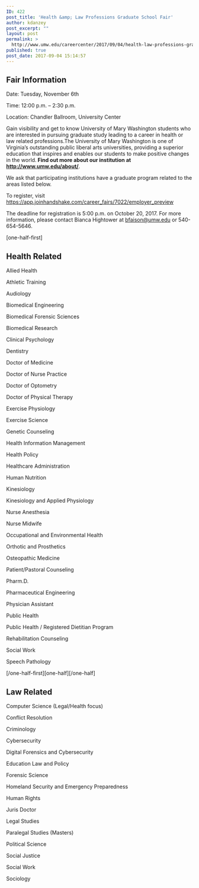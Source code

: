 ```yaml
---
ID: 422
post_title: 'Health &amp; Law Professions Graduate School Fair'
author: kdanzey
post_excerpt: ""
layout: post
permalink: >
  http://www.umw.edu/careercenter/2017/09/04/health-law-professions-graduate-school-fair/
published: true
post_date: 2017-09-04 15:14:57
---
```

<h2 style="text-align: left">Fair Information</h2>
Date: Tuesday, November 6th

Time: 12:00 p.m. – 2:30 p.m.

Location: Chandler Ballroom, University Center

Gain visibility and get to know University of Mary Washington students who are interested in pursuing graduate study leading to a career in health or law related professions.The University of Mary Washington is one of Virginia’s outstanding public liberal arts universities, providing a superior education that inspires and enables our students to make positive changes in the world.<strong> Find out more about our institution at </strong><a href="http://www.umw.edu/about/"><strong>http://www.umw.edu/about/</strong></a>.

We ask that participating institutions have a graduate program related to the areas listed below.

To register, visit<strong> </strong> <a href="https://app.joinhandshake.com/career_fairs/7022/employer_preview">https://app.joinhandshake.com/career_fairs/7022/employer_preview</a>

The deadline for registration is 5:00 p.m. on October 20, 2017. For more information, please contact Bianca Hightower at <a href="mailto:bfaison@umw.edu">bfaison@umw.edu</a> or 540-654-5646.

[one-half-first]
<h2>Health Related</h2>
Allied Health

Athletic Training

Audiology

Biomedical Engineering

Biomedical Forensic Sciences

Biomedical Research

Clinical Psychology

Dentistry

Doctor of Medicine

Doctor of Nurse Practice

Doctor of Optometry

Doctor of Physical Therapy

Exercise Physiology

Exercise Science

Genetic Counseling

Health Information Management

Health Policy

Healthcare Administration

Human Nutrition

Kinesiology

Kinesiology and Applied Physiology

Nurse Anesthesia

Nurse Midwife

Occupational and Environmental Health

Orthotic and Prosthetics

Osteopathic Medicine

Patient/Pastoral Counseling

Pharm.D.

Pharmaceutical Engineering

Physician Assistant

Public Health

Public Health / Registered Dietitian Program

Rehabilitation Counseling

Social Work

Speech Pathology

[/one-half-first][one-half][/one-half]
<h2 style="text-align: left">Law Related</h2>
Computer Science (Legal/Health focus)

Conflict Resolution

Criminology

Cybersecurity

Digital Forensics and Cybersecurity

Education Law and Policy

Forensic Science

Homeland Security and Emergency Preparedness

Human Rights

Juris Doctor

Legal Studies

Paralegal Studies (Masters)

Political Science

Social Justice

Social Work

Sociology